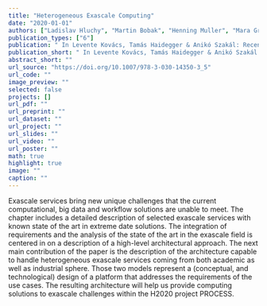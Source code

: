 ```yaml
---
title: "Heterogeneous Exascale Computing"
date: "2020-01-01"
authors: ["Ladislav Hluchy", "Martin Bobak", "Henning Muller", "Mara Graziani", "Jason Maassen", "Hanno Spreeuw", "Matti Heikkurinen", "Jorg Pancake-Steeg", "Stefan Spahr", "Nils {Otto vor dem Gentschen Felde}", "Maximilian Hob", "Jan Schmidt", "Adam S. Z. Belloum", "Reginald Cushing", "Piotr Nowakowski", "Jan Meizner", "Katarzyna Rycerz", "Bartosz Wilk", "Marian Bubak", "Ondrej Habala", "Martin Seleng", "Stefan Dlugolinsky", "Viet Tran", "Giang Nguyen"]
publication_types: ["6"]
publication: " In Levente Kovács, Tamás Haidegger & Anikó Szakál: Recent Advances in Intelligent Engineering: Volume Dedicated to Imre J. Rudas’ Seventieth Birthday. 6  81--110. Cham: Springer International Publishing https://doi.org/10.1007/978-3-030-14350-3_5. ISBN: 978-3-030-14350-3"
publication_short: " In Levente Kovács, Tamás Haidegger & Anikó Szakál: Recent Advances in Intelligent Engineering: Volume Dedicated to Imre J. Rudas’ Seventieth Birthday. 6  81--110. Cham: Springer International Publishing https://doi.org/10.1007/978-3-030-14350-3_5. ISBN: 978-3-030-14350-3"
abstract_short: ""
url_source: "https://doi.org/10.1007/978-3-030-14350-3_5"
url_code: ""
image_preview: ""
selected: false
projects: []
url_pdf: ""
url_preprint: ""
url_dataset: ""
url_project: ""
url_slides: ""
url_video: ""
url_poster: ""
math: true
highlight: true
image: ""
caption: ""
---
```

Exascale services bring new unique challenges that the current computational, big data and workflow solutions are unable to meet. The chapter includes a detailed description of selected exascale services with known state of the art in extreme date solutions. The integration of requirements and the analysis of the state of the art in the exascale field is centered in on a description of a high-level architectural approach. The next main contribution of the paper is the description of the architecture capable to handle heterogeneous exascale services coming from both academic as well as industrial sphere. Those two models represent a (conceptual, and technological) design of a platform that addresses the requirements of the use cases. The resulting architecture will help us provide computing solutions to exascale challenges within the H2020 project PROCESS.
